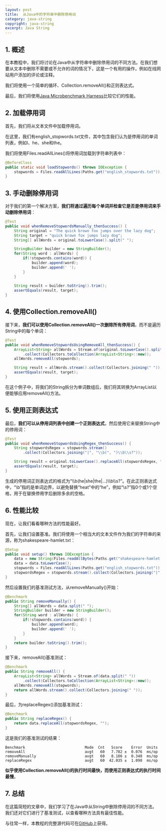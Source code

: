 ```yaml
---
layout: post
title:  从Java中的字符串中删除停用词
category: java-string
copyright: java-string
excerpt: Java String
---
```


## 1. 概述

在本教程中，我们将讨论在Java中从字符串中删除停用词的不同方法。在我们想要从文本中删除不需要或不允许的词的情况下，这是一个有用的操作，例如在线网站用户添加的评论或注释。

我们将使用一个简单的循环、Collection.removeAll()和正则表达式。

最后，我们将使用[Java Microbenchmark Harness](https://www.tuyucheng.com/java-microbenchmark-harness)比较它们的性能。

## 2. 加载停用词

首先，我们将从文本文件中加载停用词。

在这里，我们有english_stopwords.txt文件，其中包含我们认为是停用词的单词列表，例如I、he、she和the。

我们将使用Files.readAllLines()将停用词加载到字符串列表中：

```java
@BeforeClass
public static void loadStopwords() throws IOException {
    stopwords = Files.readAllLines(Paths.get("english_stopwords.txt"));
}
```

## 3. 手动删除停用词

对于我们的第一个解决方案，**我们将通过遍历每个单词并检查它是否是停用词来手动删除停用词**：

```java
@Test
public void whenRemoveStopwordsManually_thenSuccess() {
    String original = "The quick brown fox jumps over the lazy dog"; 
    String target = "quick brown fox jumps lazy dog";
    String[] allWords = original.toLowerCase().split(" ");

    StringBuilder builder = new StringBuilder();
    for(String word : allWords) {
        if(!stopwords.contains(word)) {
            builder.append(word);
            builder.append(' ');
        }
    }
    
    String result = builder.toString().trim();
    assertEquals(result, target);
}
```

## 4. 使用Collection.removeAll()

接下来，**我们可以使用Collection.removeAll()一次删除所有停用词**，而不是遍历String中的每个单词：

```java
@Test
public void whenRemoveStopwordsUsingRemoveAll_thenSuccess() {
    ArrayList<String> allWords = Stream.of(original.toLowerCase().split(" "))
        .collect(Collectors.toCollection(ArrayList<String>::new));
    allWords.removeAll(stopwords);

    String result = allWords.stream().collect(Collectors.joining(" "));
    assertEquals(result, target);
}
```

在这个例子中，将我们的String拆分为单词数组后，我们将其转换为ArrayList以便能够应用removeAll()方法。

## 5. 使用正则表达式

最后，**我们可以从停用词列表中创建一个正则表达式**，然后使用它来替换String中的停用词：

```java
@Test
public void whenRemoveStopwordsUsingRegex_thenSuccess() {
    String stopwordsRegex = stopwords.stream()
        .collect(Collectors.joining("|", "\\b(", ")\\b\\s?"));

    String result = original.toLowerCase().replaceAll(stopwordsRegex, "");
    assertEquals(result, target);
}
```

生成的停用词正则表达式的格式为“\\\\b(he|she|the|...)\\\\b\\\\s?”。在此正则表达式中，“\b”指的是单词边界，以避免替换“heat”中的“he”，例如“\s?”指0个或1个空格，用于在替换停用字后删除多余的空格。

## 6. 性能比较

现在，让我们看看哪种方法的性能最好。

首先，让我们设置基准。我们将使用一个相当大的文本文件作为我们的字符串的来源，称为shakespeare-hamlet.txt：

```java
@Setup
public void setup() throws IOException {
    data = new String(Files.readAllBytes(Paths.get("shakespeare-hamlet.txt")));
    data = data.toLowerCase();
    stopwords = Files.readAllLines(Paths.get("english_stopwords.txt"));
    stopwordsRegex = stopwords.stream().collect(Collectors.joining("|", "\\b(", ")\\b\\s?"));
}
```

然后设置我们的基准测试方法，从removeManually()开始：

```java
@Benchmark
public String removeManually() {
    String[] allWords = data.split(" ");
    StringBuilder builder = new StringBuilder();
    for(String word : allWords) {
        if(!stopwords.contains(word)) {
            builder.append(word);
            builder.append(' ');
        }
    }
    return builder.toString().trim();
}
```

接下来，removeAll()基准测试：

```java
@Benchmark
public String removeAll() {
    ArrayList<String> allWords = Stream.of(data.split(" "))
        .collect(Collectors.toCollection(ArrayList<String>::new));
    allWords.removeAll(stopwords);
    return allWords.stream().collect(Collectors.joining(" "));
}
```

最后，为replaceRegex()添加基准测试：

```java
@Benchmark
public String replaceRegex() {
    return data.replaceAll(stopwordsRegex, "");
}
```

这是我们的基准测试的结果：

```text
Benchmark                           Mode  Cnt   Score    Error  Units
removeAll                           avgt   60   7.782 ±  0.076  ms/op
removeManually                      avgt   60   8.186 ±  0.348  ms/op
replaceRegex                        avgt   60  42.035 ±  1.098  ms/op
```

**似乎使用Collection.removeAll()的执行时间最快，而使用正则表达式的执行时间最慢**。

## 7. 总结

在这篇简短的文章中，我们学习了在Java中从String中删除停用词的不同方法。我们还对它们进行了基准测试，以查看哪种方法具有最佳性能。

与往常一样，本教程的完整源代码可在[GitHub](https://github.com/tu-yucheng/taketoday-tutorial4j/tree/master/java-core-modules/java-string-algorithms-1)上获得。